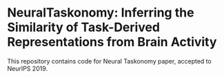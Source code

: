# NeuralTaskonomy: Inferring the Similarity of Task-Derived Representations from Brain Activity
This repository contains code for Neural Taskonomy paper, accepted to NeurIPS 2019.
